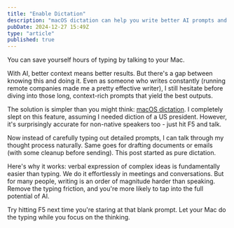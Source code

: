```yaml
---
title: "Enable Dictation"
description: "macOS dictation can help you write better AI prompts and content by removing the friction between thinking and typing."
pubDate: 2024-12-27 15:49Z
type: "article"
published: true
---
```


You can save yourself hours of typing by talking to your Mac.

With AI, better context means better results. But there's a gap between knowing this and doing it. Even as someone who writes constantly (running remote companies made me a pretty effective writer), I still hesitate before diving into those long, context-rich prompts that yield the best outputs.

The solution is simpler than you might think: [macOS dictation](https://support.apple.com/en-gb/guide/mac-help/mh40584/mac). I completely slept on this feature, assuming I needed diction of a US president. However, it's surprisingly accurate for non-native speakers too - just hit F5 and talk.

Now instead of carefully typing out detailed prompts, I can talk through my thought process naturally. Same goes for drafting documents or emails (with some cleanup before sending). This post started as pure dictation.

Here's why it works: verbal expression of complex ideas is fundamentally easier than typing. We do it effortlessly in meetings and conversations. But for many people, writing is an order of magnitude harder than speaking. Remove the typing friction, and you're more likely to tap into the full potential of AI.

Try hitting F5 next time you're staring at that blank prompt. Let your Mac do the typing while you focus on the thinking.
